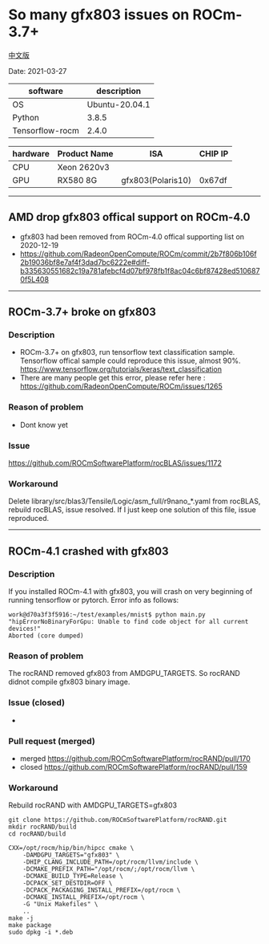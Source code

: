 
# So many gfx803 issues on ROCm-3.7+

[中文版](README_zh_CN.md)

Date: 2021-03-27

|software       |description   |
|---------------|--------------|
|OS             |Ubuntu-20.04.1|
|Python         |3.8.5         |
|Tensorflow-rocm|2.4.0         |

|hardware|Product Name|ISA              |CHIP IP|
|--------|------------|-----------------|-------|
|CPU     |Xeon 2620v3 |                 |       |
|GPU     |RX580 8G    |gfx803(Polaris10)|0x67df |

---

## AMD drop gfx803 offical support on ROCm-4.0

* gfx803 had been removed from ROCm-4.0 offical supporting list on 2020-12-19
* <https://github.com/RadeonOpenCompute/ROCm/commit/2b7f806b106f2b19036bf8e7af4f3dad7bc6222e#diff-b335630551682c19a781afebcf4d07bf978fb1f8ac04c6bf87428ed5106870f5L408>

---

## ROCm-3.7+ broke on gfx803

### Description

* ROCm-3.7+ on gfx803, run tensorflow text classification sample. Tensorflow offical sample could reproduce this issue, almost 90%. <https://www.tensorflow.org/tutorials/keras/text_classification>
* There are many people get this error, please refer here : <https://github.com/RadeonOpenCompute/ROCm/issues/1265>

### Reason of problem

* Dont know yet

### Issue

<https://github.com/ROCmSoftwarePlatform/rocBLAS/issues/1172>

### Workaround

Delete library/src/blas3/Tensile/Logic/asm_full/r9nano_*.yaml from rocBLAS, rebuild rocBLAS, issue resolved. If I just keep one solution of this file, issue reproduced.

---

## ROCm-4.1 crashed with gfx803

### Description

If you installed ROCm-4.1 with gfx803, you will crash on very beginning of running tensorflow or pytorch.
Error info as follows:

```
work@d70a3f3f5916:~/test/examples/mnist$ python main.py
"hipErrorNoBinaryForGpu: Unable to find code object for all current devices!"
Aborted (core dumped)

```

### Reason of problem

The rocRAND removed gfx803 from AMDGPU_TARGETS. So rocRAND didnot compile gfx803 binary image.

### Issue (closed)

-

### Pull request (merged)

* merged <https://github.com/ROCmSoftwarePlatform/rocRAND/pull/170>
* closed <https://github.com/ROCmSoftwarePlatform/rocRAND/pull/159>

### Workaround

Rebuild rocRAND with AMDGPU_TARGETS=gfx803

```
git clone https://github.com/ROCmSoftwarePlatform/rocRAND.git
mkdir rocRAND/build
cd rocRAND/build

CXX=/opt/rocm/hip/bin/hipcc cmake \
    -DAMDGPU_TARGETS="gfx803" \
    -DHIP_CLANG_INCLUDE_PATH=/opt/rocm/llvm/include \
    -DCMAKE_PREFIX_PATH="/opt/rocm/;/opt/rocm/llvm \
    -DCMAKE_BUILD_TYPE=Release \
    -DCPACK_SET_DESTDIR=OFF \
    -DCPACK_PACKAGING_INSTALL_PREFIX=/opt/rocm \
    -DCMAKE_INSTALL_PREFIX=/opt/rocm \
    -G "Unix Makefiles" \
    ..
make -j
make package
sudo dpkg -i *.deb

```

